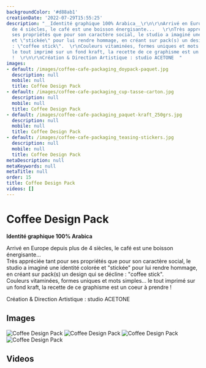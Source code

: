 ```yaml
---
backgroundColor: '#d88ab1'
creationDate: '2022-07-29T15:55:25'
description: "__Identité graphique 100% Arabica__\r\n\r\nArrivé en Europe depuis plus
  de 4 siècles, le café est une boisson énergisante...   \r\nTrès appréciée tant pour
  ses propriétés que pour son caractère social, le studio a imaginé une identité colorée
  et \"stickée\" pour lui rendre hommage, en créant sur pack(s) un design qui se décline
  : \"coffee stick\".  \r\nCouleurs vitaminées, formes uniques et mots simples...
  le tout imprimé sur un fond kraft, la recette de ce graphisme est un coeur à prendre
  !  \r\n\r\nCréation & Direction Artistique : studio ACETONE  "
images:
- default: /images/coffee-cafe-packaging_doypack-paquet.jpg
  description: null
  mobile: null
  title: Coffee Design Pack
- default: /images/coffee-cafe-packaging_cup-tasse-carton.jpg
  description: null
  mobile: null
  title: Coffee Design Pack
- default: /images/coffee-cafe-packaging_paquet-kraft_250grs.jpg
  description: null
  mobile: null
  title: Coffee Design Pack
- default: /images/coffee-cafe-packaging_teasing-stickers.jpg
  description: null
  mobile: null
  title: Coffee Design Pack
metaDescription: null
metaKeywords: null
metaTitle: null
order: 15
title: Coffee Design Pack
videos: []
---
```


# Coffee Design Pack

__Identité graphique 100% Arabica__

Arrivé en Europe depuis plus de 4 siècles, le café est une boisson énergisante...   
Très appréciée tant pour ses propriétés que pour son caractère social, le studio a imaginé une identité colorée et "stickée" pour lui rendre hommage, en créant sur pack(s) un design qui se décline : "coffee stick".  
Couleurs vitaminées, formes uniques et mots simples... le tout imprimé sur un fond kraft, la recette de ce graphisme est un coeur à prendre !  

Création & Direction Artistique : studio ACETONE  

## Images

![Coffee Design Pack](/images/coffee-cafe-packaging_doypack-paquet.jpg)
![Coffee Design Pack](/images/coffee-cafe-packaging_cup-tasse-carton.jpg)
![Coffee Design Pack](/images/coffee-cafe-packaging_paquet-kraft_250grs.jpg)
![Coffee Design Pack](/images/coffee-cafe-packaging_teasing-stickers.jpg)

## Videos